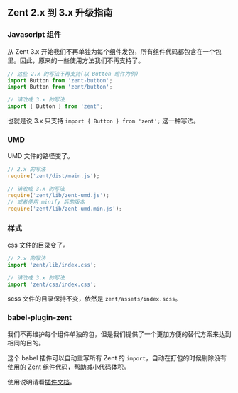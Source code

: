 ## Zent 2.x 到 3.x 升级指南

### Javascript 组件

从 Zent 3.x 开始我们不再单独为每个组件发包，所有组件代码都包含在一个包里。因此，原来的一些使用方法我们不再支持了。

```js
// 这些 2.x 的写法不再支持(以 Button 组件为例)
import Button from 'zent-button';
import Button from 'zent/button';

// 请改成 3.x 的写法
import { Button } from 'zent';
```

也就是说 3.x 只支持 `import { Button } from 'zent';` 这一种写法。

### UMD

UMD 文件的路径变了。

```js
// 2.x 的写法
require('zent/dist/main.js');

// 请改成 3.x 的写法
require('zent/lib/zent-umd.js');
// 或者使用 minify 后的版本
require('zent/lib/zent-umd.min.js');
```

### 样式

css 文件的目录变了。

```js
// 2.x 的写法
import 'zent/lib/index.css';

// 请改成 3.x 的写法
import 'zent/css/index.css';
```

scss 文件的目录保持不变，依然是 `zent/assets/index.scss`。

### babel-plugin-zent

我们不再维护每个组件单独的包，但是我们提供了一个更加方便的替代方案来达到相同的目的。

这个 babel 插件可以自动重写所有 Zent 的 `import`，自动在打包的时候剔除没有使用的 Zent 组件代码，帮助减小代码体积。

使用说明请看[插件文档](../guides/babel-plugin-zent)。

